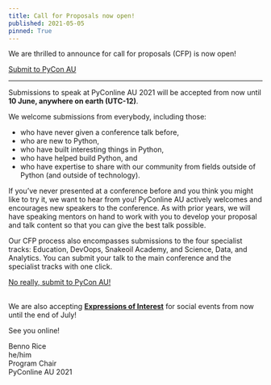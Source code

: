 ```yaml
---
title: Call for Proposals now open!
published: 2021-05-05
pinned: True
---
```


We are thrilled to announce for call for proposals (CFP) is now open!

<div class='center-content'>
    <a href="https://pretalx.com/pycon-au-2021/cfp" class='btn btn-chonk'>
        Submit to PyCon AU
    </a>
</div>
<hr>

Submissions to speak at PyConline AU 2021 will be accepted from now until **10 June, anywhere on earth (UTC-12)**. 

We welcome submissions from everybody, including those:

* who have never given a conference talk before,
* who are new to Python,
* who have built interesting things in Python, 
* who have helped build Python, and
* who have expertise to share with our community from fields outside of Python (and outside of technology).

If you’ve never presented at a conference before and you think you might like to try it, we want to hear from you! PyConline AU actively welcomes and encourages new speakers to the conference. As with prior years, we will have speaking mentors on hand to work with you to develop your proposal and talk content so that you can give the best talk possible.

Our CFP process also encompasses submissions to the four specialist tracks: Education, DevOops, Snakeoil Academy, and Science, Data, and Analytics. You can submit your talk to the main conference and the specialist tracks with one click.

<div class='center-content'>
    <a href="https://pretalx.com/pycon-au-2021/cfp" class='btn btn-chonk'>
        No really, submit to PyCon AU!
    </a>
</div>
<br>

We are also accepting [**Expressions of Interest**](/social) for social events from now until the end of July!

See you online!

Benno Rice<br>he/him<br>Program Chair<br>PyConline AU 2021
